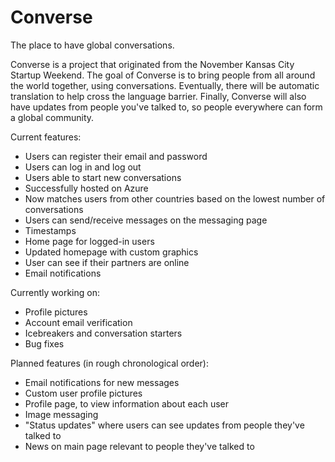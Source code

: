 # Converse
The place to have global conversations.

Converse is a project that originated from the November Kansas City Startup Weekend. The goal of Converse is to bring people from all around the world together, using conversations. Eventually, there will be automatic translation to help cross the language barrier. Finally, Converse will also have updates from people you've talked to, so people everywhere can form a global community.

Current features:
- Users can register their email and password
- Users can log in and log out
- Users able to start new conversations
- Successfully hosted on Azure
- Now matches users from other countries based on the lowest number of conversations
- Users can send/receive messages on the messaging page
- Timestamps
- Home page for logged-in users
- Updated homepage with custom graphics
- User can see if their partners are online
- Email notifications

Currently working on:
- Profile pictures
- Account email verification
- Icebreakers and conversation starters
- Bug fixes

Planned features (in rough chronological order):
- Email notifications for new messages
- Custom user profile pictures
- Profile page, to view information about each user
- Image messaging
- "Status updates" where users can see updates from people they've talked to
- News on main page relevant to people they've talked to
